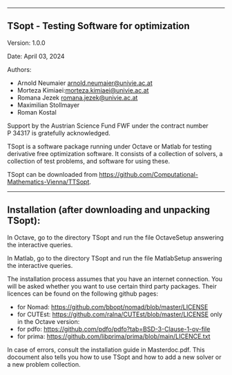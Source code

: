 -----------------------------------------
TSopt - Testing Software for optimization
-----------------------------------------

Version: 1.0.0 

Date: April 03, 2024

Authors:
- Arnold Neumaier <arnold.neumaier@univie.ac.at>
- Morteza Kimiaei:<morteza.kimiaei@univie.ac.at>
- Romana Jezek <romana.jezek@univie.ac.at>
- Maximilian Stollmayer
- Roman Kostal

Support by the Austrian Science Fund FWF under the contract number  
P 34317 is gratefully acknowledged.


TSopt is a software package running under Octave or Matlab 
for testing derivative free optimization software.
It consists of a collection of solvers, a collection of test problems,
and software for using these.

TSopt can be downloaded from 
https://github.com/Computational-Mathematics-Vienna/TTSopt.

----------------------------------------------------
Installation (after downloading and unpacking TSopt):
---------------------------------------------------- 

In Octave, go to the directory TSopt and run the file 
OctaveSetup answering the interactive queries.

In Matlab, go to the directory TSopt and run the file 
MatlabSetup answering the interactive queries.

The installation process assumes that you have an internet connection. 
You will be asked whether you want to use certain third party packages. 
Their licences can be found on the following github pages:
- for Nomad: https://github.com/bbopt/nomad/blob/master/LICENSE
- for CUTEst: https://github.com/ralna/CUTEst/blob/master/LICENSE
only in the Octave version:
- for pdfo: https://github.com/pdfo/pdfo?tab=BSD-3-Clause-1-ov-file
- for prima: https://github.com/libprima/prima/blob/main/LICENCE.txt

In case of errors, consult the installation guide in Masterdoc.pdf.
This docoument also tells you how to use TSopt and how to add a 
new solver or a new problem collection.
